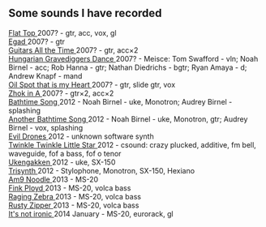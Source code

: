 Some sounds I have recorded
---------------------------

<a href="Flat_Top.mp3">
    Flat Top
</a>
2007? -
gtr, acc, vox, gl
<br>

<a href="Egad.mp3">
    Egad
</a>
2007? -
gtr
<br>

<a href="Guitars_All_the_Time.mp3">
    Guitars All the Time
</a>
2007? -
gtr, acc&times;2
<br>

<a href="Hungarian_Gravediggers_Dance.mp3">
    Hungarian Gravediggers Dance
</a>
2007? -
Meisce: 
Tom Swafford - vln;
Noah Birnel - acc;
Rob Hanna - gtr;
Nathan Diedrichs - bgtr;
Ryan Amaya - d;
Andrew Knapf - mand
<br>

<a href="Oil_Spot_that_is_my_Heart.mp3">
    Oil Spot that is my Heart
</a>
2007? -
gtr, slide gtr, vox
<br>

<a href="Zhok_in_A.mp3">
    Zhok in A
</a>
2007? -
gtr&times;2, acc&times;2 
<br>

<a href="bathtime_song.mp3">
    Bathtime Song
</a>
2012 -
Noah Birnel - uke, Monotron;
Audrey Birnel - splashing
<br>

<a href="bathtime_song2.mp3">
    Another Bathtime Song
</a>
2012 -
Noah Birnel - uke, Monotron, gtr;
Audrey Birnel - vox, splashing
<br>

<a href="Evil_Drones.mp3">
    Evil Drones
</a>
2012 -
unknown software synth
<br>

<a href="twinkle_twinkle_little_star.mp3">
    Twinkle Twinkle Little Star
</a>
2012 -
csound: crazy plucked, additive, fm bell, waveguide, fof a bass, fof o tenor
<br>

<a href="ukengakken.mp3">
    Ukengakken
</a>
2012 -
uke, SX-150
<br>

<a href="trisynth.mp3">
    Trisynth
</a>
2012 -
Stylophone, Monotron, SX-150, Hexiano
<br>

<a href="Am9_Noodle.mp3">
    Am9 Noodle
</a>
2013 -
MS-20
<br>

<a href="fink-ployd.mp3">
    Fink Ployd
</a>
2013 -
MS-20, volca bass
<br>

<a href="raging-zebra.mp3">
    Raging Zebra
</a>
2013 -
MS-20, volca bass
<br>

<a href="rusty-zipper.mp3">
    Rusty Zipper
</a>
2013 -
MS-20, volca bass
<br>

<a href="its-not-ironic.mp3">
    It's not ironic
</a>
2014 January -
MS-20, eurorack, gl
<br>
